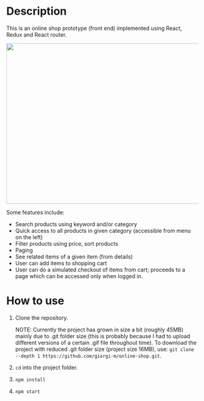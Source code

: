 # Description

This is an online shop prototype (front end) implemented using React, Redux and React router.

<img src="https://raw.githubusercontent.com/giorgi-m/online-shop/master/src/Images/screenshot.PNG" width="820" height="420">
 

Some features include:
- Search products using keyword and/or category
- Quick access to all products in given category (accessible from menu on the left)
- Filter products using price, sort products
- Paging
- See related items of a given item (from details)
- User can add items to shopping cart
- User can do a simulated checkout of items from cart; proceeds to a page which can be accessed only when logged in.

# How to use

1. Clone the repository.

    NOTE: Currently the project has grown in size a bit (roughly 45MB) mainly due to .git folder size (this is probably because I had to upload different versions of a certain .gif file throughout time). To download the project with reduced .git folder size (project size 16MB), use: ```git clone --depth 1 https://github.com/giorgi-m/online-shop.git```.  

2. ```cd``` into the project folder.
3. ```npm install```
4. ```npm start```

 

